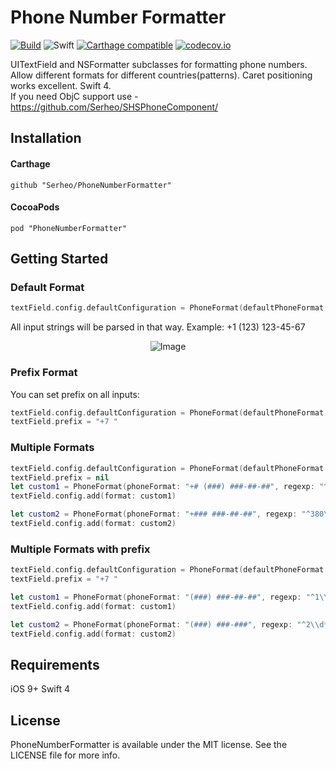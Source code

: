 # Phone Number Formatter

[![Build](https://travis-ci.org/Serheo/PhoneNumberFormatter.svg?branch=master)](https://travis-ci.org/Serheo/PhoneNumberFormatter)
![Swift](https://img.shields.io/badge/Swift-4.0-orange.svg)
[![Carthage compatible](https://img.shields.io/badge/Carthage-compatible-4BC51D.svg?style=flat)](https://github.com/Carthage/Carthage)
[![codecov.io](http://codecov.io/github/Serheo/PhoneNumberFormatter/coverage.svg)](http://codecov.io/github/Serheo/PhoneNumberFormatter)

UITextField and NSFormatter subclasses for formatting phone numbers. Allow different formats for different countries(patterns). Caret positioning works excellent.
Swift 4. <br/>
If you need ObjC support use - https://github.com/Serheo/SHSPhoneComponent/

## Installation

#### Carthage
```
github "Serheo/PhoneNumberFormatter"
```
#### CocoaPods
```
pod "PhoneNumberFormatter"
```

## Getting Started

### Default Format
```swift
textField.config.defaultConfiguration = PhoneFormat(defaultPhoneFormat: "(###) ###-##-##")
```
All input strings will be parsed in that way. 
Example: +1 (123) 123-45-67

<p align="center">
    <img src="https://thumbs.gfycat.com/VerifiablePolishedGazelle-max-14mb.gif" alt="Image"/>
</p>

### Prefix Format
You can set prefix on all inputs:
```swift
textField.config.defaultConfiguration = PhoneFormat(defaultPhoneFormat: "(###) ###-##-##")
textField.prefix = "+7 "
```

### Multiple Formats

```swift
textField.config.defaultConfiguration = PhoneFormat(defaultPhoneFormat: "##########")
textField.prefix = nil
let custom1 = PhoneFormat(phoneFormat: "+# (###) ###-##-##", regexp: "^7[0-689]\\d*$")
textField.config.add(format: custom1)

let custom2 = PhoneFormat(phoneFormat: "+### ###-##-##", regexp: "^380\\d*$")
textField.config.add(format: custom2)
```

### Multiple Formats with prefix

```swift
textField.config.defaultConfiguration = PhoneFormat(defaultPhoneFormat: "### ### ###")
textField.prefix = "+7 "

let custom1 = PhoneFormat(phoneFormat: "(###) ###-##-##", regexp: "^1\\d*$")
textField.config.add(format: custom1)

let custom2 = PhoneFormat(phoneFormat: "(###) ###-###", regexp: "^2\\d*$")
textField.config.add(format: custom2)
```

## Requirements
iOS 9+
Swift 4 

## License
PhoneNumberFormatter is available under the MIT license. See the LICENSE file for more info.
